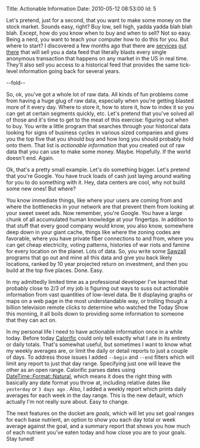 Title: Actionable Information
Date:  2010-05-12 08:53:00
Id:    5

Let's pretend, just for a second, that you want to make some money on the stock market. Sounds easy, right? Buy low, sell high, yadda yadda blah blah blah. Except, how do you know when to buy and when to sell? Not so easy. Being a nerd, you want to teach your computer how to do this for you. But where to start? I discovered a few months ago that there are [services][1] [out][2] [there][3] that will sell you a data feed that literally blasts every single anonymous transaction that happens on any market in the US in real time. They'll also sell you access to a historical feed that provides the same tick-level information going back for several years.

--fold--

So, ok, you've got a whole lot of raw data. All kinds of fun problems come from having a huge glug of raw data, especially when you're getting blasted more of it every day. Where to store it, how to store it, how to index it so you can get at certain segments quickly, etc. Let's pretend that you've solved all of those and it's time to get to the meat of this exercise: figuring out when to buy. You write a little program that searches through your historical data looking for signs of business cycles in various sized companies and gives you the top five that you should buy and how long you should probably hold onto them. That list is *actionable information* that you created out of raw data that you can use to make some money. Maybe. Hopefully. If the world doesn't end. Again.

Ok, that's a pretty small example. Let's do something bigger. Let's pretend that you're Google. You have truck loads of cash just laying around waiting for you to do something with it. Hey, data centers are cool, why not build some new ones! But where?

You know immediate things, like where your users are coming from and where the bottlenecks in your network are that prevent them from looking at your sweet sweet ads. Now remember, you're Google. You have a large chunk of all accumulated human knowledge at your fingertips. In addition to that stuff that every good company would know, you also know, somewhere deep down in your giant cache, things like where the zoning codes are favorable, where you have private fiber connections to and from, where you can get cheap electricity, voting patterns, histories of war riots and famine for every location on the planet. Lots of data. So, you write some [Sawzall][] programs that go out and mine all this data and give you back likely locations, ranked by 10 year projected return on investment, and then you build at the top five places. Done. Easy.

In my admittedly limited time as a professional developer I've learned that probably close to 2/3 of my job is figuring out ways to suss out actionable information from vast quantities of low-level data. Be it displaying graphs or maps on a web page in the most understandable way, or trolling though a billion television remote clicks to determine who watched the Today Show this morning, it all boils down to providing some information to someone that they can act on.

In my personal life I need to have actionable information once in a while today. Before today [Calorific][] could only tell exactly what I ate in its entirety or daily totals. That's somewhat useful, but sometimes I want to know what my weekly averages are, or limit the daily or detail reports to just a couple of days. To address those issues I added `--begin` and `--end` filters which will limit any report to just that day range. Specifying just one will leave the other as an open range. Calorific parses dates using [DateTime::Format::Natural][], which means it does the right thing with basically any date format you throw at, including relative dates like `yesterday` or `3 days ago` . Also, I added a weekly report which prints daily averages for each week in the day range. This is the new default, which actually I'm not really sure about. Easy to change.

The next features on the docket are *goals*, which will let you set goal ranges for each base nutrient, an option to show you each day total or week average against the goal, and a summary report that shows you how much of each nutrient you've eaten today and how close you are to your goals. Stay tuned!

[1]:         http://www.activfinancial.com/
[2]:         http://www.interactivedata-rts.com/index.shtml
[3]:         http://www.dtniq.com/
[Calorific]: http://github.com/peterkeen/calorific
[Sawzall]:   http://labs.google.com/papers/sawzall.html
[DateTime::Format::Natural]: http://search.cpan.org/~schubiger/DateTime-Format-Natural-0.86/
